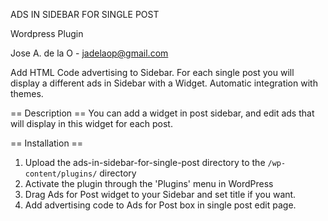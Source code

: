 ADS IN SIDEBAR FOR SINGLE POST

Wordpress Plugin

Jose A. de la O - jadelaop@gmail.com

Add HTML Code advertising to Sidebar. For each single post you will display a different ads in Sidebar with a Widget.
Automatic integration with themes.

== Description ==
You can add a widget in post sidebar, and edit ads that will display in this widget for each post.


== Installation ==
1. Upload the ads-in-sidebar-for-single-post directory to the `/wp-content/plugins/` directory
2. Activate the plugin through the 'Plugins' menu in WordPress
3. Drag Ads for Post widget to your Sidebar and set title if you want.
4. Add advertising code to Ads for Post box in single post edit page.
